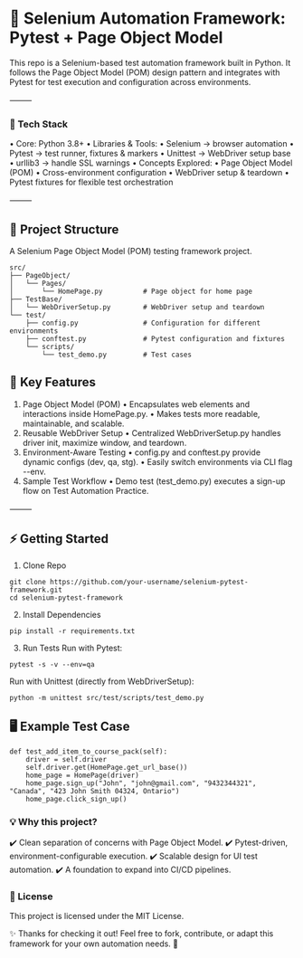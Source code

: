 # 🧪 Selenium Automation Framework: Pytest + Page Object Model

This repo is a Selenium-based test automation framework built in Python.
It follows the Page Object Model (POM) design pattern and integrates with Pytest for test execution and configuration across environments.

⸻

### 🚀 Tech Stack
•	Core: Python 3.8+
•	Libraries & Tools:
•	Selenium → browser automation
•	Pytest → test runner, fixtures & markers
•	Unittest → WebDriver setup base
•	urllib3 → handle SSL warnings
•	Concepts Explored:
•	Page Object Model (POM)
•	Cross-environment configuration
•	WebDriver setup & teardown
•	Pytest fixtures for flexible test orchestration

⸻

## 📂 Project Structure

A Selenium Page Object Model (POM) testing framework project.

```
src/
├── PageObject/
│   └── Pages/
│       └── HomePage.py          # Page object for home page
├── TestBase/
│   └── WebDriverSetup.py        # WebDriver setup and teardown
└── test/
    ├── config.py                # Configuration for different environments
    ├── conftest.py              # Pytest configuration and fixtures
    └── scripts/
        └── test_demo.py         # Test cases
```

## 🔑 Key Features
1.	Page Object Model (POM)
	•	Encapsulates web elements and interactions inside HomePage.py.
	•	Makes tests more readable, maintainable, and scalable.
2.	Reusable WebDriver Setup
	•	Centralized WebDriverSetup.py handles driver init, maximize window, and teardown.
3.	Environment-Aware Testing
	•	config.py and conftest.py provide dynamic configs (dev, qa, stg).
	•	Easily switch environments via CLI flag --env.
4.	Sample Test Workflow
	•	Demo test (test_demo.py) executes a sign-up flow on Test Automation Practice.

⸻

## ⚡ Getting Started

1. Clone Repo
```
git clone https://github.com/your-username/selenium-pytest-framework.git
cd selenium-pytest-framework
```
2. Install Dependencies
```
pip install -r requirements.txt
```
3. Run Tests
Run with Pytest:
```
pytest -s -v --env=qa
```
Run with Unittest (directly from WebDriverSetup):
```
python -m unittest src/test/scripts/test_demo.py
```

## 🖥️ Example Test Case
```
def test_add_item_to_course_pack(self):
    driver = self.driver
    self.driver.get(HomePage.get_url_base())
    home_page = HomePage(driver)
    home_page.sign_up("John", "john@gmail.com", "9432344321", "Canada", "423 John Smith 04324, Ontario")
    home_page.click_sign_up()
```

### 💡 Why this project?
✔️ Clean separation of concerns with Page Object Model.
✔️ Pytest-driven, environment-configurable execution.
✔️ Scalable design for UI test automation.
✔️ A foundation to expand into CI/CD pipelines.

### 📜 License
This project is licensed under the MIT License.

✨ Thanks for checking it out!
Feel free to fork, contribute, or adapt this framework for your own automation needs. 🚀
